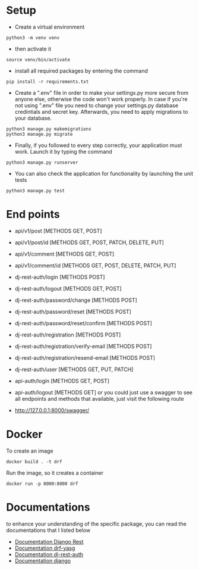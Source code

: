# Setup

- Create a virtual environment

```
python3 -m venv venv
```

- then activate it

```
source venv/bin/activate
```
- install all required packages by entering the command
```
pip install -r requirements.txt
```

- Create a ".env" file in order to make your settings.py more secure from anyone else, otherwise the code won't work properly. In case if you're not using ".env" file you need to change your settings.py database credintials and secret key. Afterwards, you need to apply migrations to your database.

```
python3 manage.py makemigrations
python3 manage.py migrate
```

- Finally, if you followed to every step correctly, your application must work. Launch it by typing the command

```
python3 manage.py runserver
```

- You can also check the application for functionality by launching the unit tests

```
python3 manage.py test
```

# End points

- api/v1/post [METHODS GET, POST]
- api/v1/post/id [METHODS GET, POST, PATCH, DELETE, PUT]
- api/v1/comment [METHODS GET, POST]
- api/v1/comment/id [METHODS GET, POST, DELETE, PATCH, PUT]
- dj-rest-auth/login [METHODS POST]
- dj-rest-auth/logout [METHODS GET, POST]
- dj-rest-auth/password/change [METHODS POST]
- dj-rest-auth/password/reset [METHODS POST]
- dj-rest-auth/password/reset/confirm [METHODS POST]
- dj-rest-auth/registration [METHODS POST]
- dj-rest-auth/registration/verify-email [METHODS POST]
- dj-rest-auth/registration/resend-email [METHODS POST]
- dj-rest-auth/user [METHODS GET, PUT, PATCH]
- api-auth/login [METHODS GET, POST]
- api-auth/logout [METHODS GET]
or you could just use a swagger to see all endpoints and methods that available, just visit the following route

- http://127.0.0.1:8000/swagger/

# Docker

To create an image 
```
docker build . -t drf
```
Run the image, so it creates a container
```
docker run -p 8000:8000 drf
```

# Documentations

to enhance your understanding of the specific package, you can read the documentations that I listed below

- [Documentation Django Rest](https://www.django-rest-framework.org/)
- [Documentation drf-yasg](https://drf-yasg.readthedocs.io/en/stable/)
- [Documentation dj-rest-auth](https://dj-rest-auth.readthedocs.io/en/latest/)
- [Documentation django](https://docs.djangoproject.com/en/5.0/)